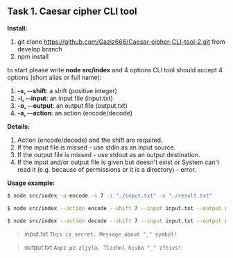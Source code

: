 ## Task 1. Caesar cipher CLI tool

**Install:**

1. git clone https://github.com/Gaziz666/Caesar-cipher-CLI-tool-2.git from develop branch
2. npm install

to start please write **node src/index** and 4 options
CLI tool should accept 4 options (short alias or full name):

1.  **-s, --shift**: a shift (positive integer)
2.  **-i, --input**: an input file (input.txt)
3.  **-o, --output**: an output file (output.txt)
4.  **-a, --action**: an action (encode/decode)

**Details:**

1. Action (encode/decode) and the shift are required.
2. If the input file is missed - use stdin as an input source.
3. If the output file is missed - use stdout as an output destination.
4. If the input and/or output file is given but doesn't exist or System can't read it (e.g. because of permissions or it is a directory) - error.

**Usage example:**

```bash
$ node src/index -a encode -s 7 -i "./input.txt" -o "./result.txt"
```

```bash
$ node src/index --action encode --shift 7 --input input.txt --output result.txt
```

```bash
$ node src/index --action decode --shift 7 --input input.txt --output result.txt
```

> input.txt
> `This is secret. Message about "_" symbol!`

> output.txt
> `Aopz pz zljyla. Tlzzhnl hivba "_" zftivs!`
